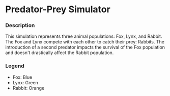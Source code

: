 # Predator-Prey Simulator

### Description
This simulation represents three animal populations: Fox, Lynx, and Rabbit.
The Fox and Lynx compete with each other to catch their prey: Rabbits. 
The introduction of a second predator impacts the survival of the Fox population
and doesn't drastically affect the Rabbit population.

### Legend
- Fox: Blue
- Lynx: Green
- Rabbit: Orange
 
